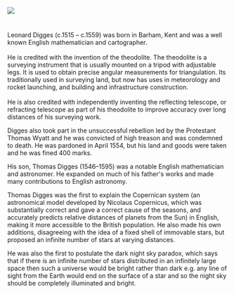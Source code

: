 <a href="https://juncture-digital.org"><img src="https://juncture-digital.org/images/ve-button.png"></a>

<param ve-config title="Leonard and Thomas Digges" author="Arnav Sharma" layout="vtl" banner="/images/banners/16c.jpg"> 

<param ve-entity eid="Q8034080" aliases="Wootton">
<param ve-entity eid="Q2160826" aliases="Cranbrook">
<param ve-entity eid="Q1836548" aliases="Barham">

#

Leonard Digges (c.1515 – c.1559) was born in Barham, Kent and was a well known English mathematician and cartographer.
<br><br>
He is credited with the invention of the theodolite. The theodolite is a surveying instrument that is usually mounted on a tripod with adjustable legs. It is used to obtain precise angular measurements for triangulation. Its traditionally used in surveying land, but now has uses in meteorology and rocket launching, and building and infrastructure construction.
<br><br>
He is also credited with independently inventing the reflecting telescope, or refracting telescope as part of his theodolite to improve accuracy over long distances of his surveying work.
<param ve-image url="https://upload.wikimedia.org/wikipedia/commons/d/d4/Pantometria_by_Leonard_Digges_1591.jpg" label="Pantometria by Leonard Digges 1591" attribution="Leonard Digges. Engraver unknown. Printed by Abell Jeffes, London., Public domain, via Wikimedia Commons"> 
<param ve-map center="Q1836548" zoom="15">

Digges also took part in the unsuccessful rebellion led by the Protestant Thomas Wyatt and he was convicted of high treason and was condemned to death. He was pardoned in April 1554, but his land and goods were taken and he was fined 400 marks.
<param ve-image url="https://upload.wikimedia.org/wikipedia/commons/0/09/SirThomasWyatt01.jpg" label="Thomas Wyatt" attribution="Francesco Bartolozzi, Public domain, via Wikimedia Commons">

His son, Thomas Digges (1546–1595) was a notable English mathematician and astronomer. He expanded on much of his father's works and made many contributions to English astronomy. 
<param ve-map center="Q8034080" zoom="15">

Thomas Digges was the first to explain the Copernican system (an astronomical model developed by Nicolaus Copernicus, which was substantially correct and gave a correct cause of the seasons, and accurately predicts relative distances of planets from the Sun) in English, making it more accessible to the British population. He also made his own additions, disagreeing with the idea of a fixed shell of immovable stars, but proposed an infinite number of stars at varying distances. 
<param ve-image url="https://upload.wikimedia.org/wikipedia/commons/3/3e/ThomasDiggesmap.JPG" label="Thomas Digges map" attribution="w:Thomas Digges (1546?-1595), Public domain, via Wikimedia Commons">

He was also the first to postulate the dark night sky paradox, which says that if there is an infinite number of stars distributed in an infinitely large space then such a universe would be bright rather than dark e.g. any line of sight from the Earth would end on the surface of a star and so the night sky should be completely illuminated and bright.

